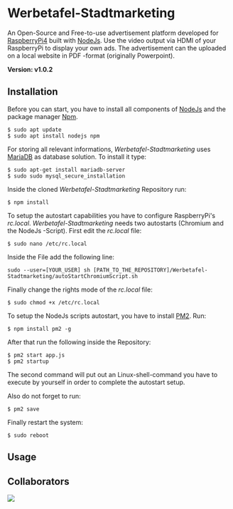 # Werbetafel-Stadtmarketing

An Open-Source and Free-to-use advertisement platform developed for [RaspberryPi4](https://www.raspberrypi.com/products/raspberry-pi-4-model-b/) built with [NodeJs](https://nodejs.org/). Use the video output via HDMI of your RaspberryPi to display your own ads. The advertisement can the uploaded on a local website in PDF -format (originally Powerpoint).

**Version: v1.0.2**

## Installation

Before you can start, you have to install all components of [NodeJs](https://nodejs.org/) and the package manager [Npm](https://www.npmjs.com/).

```console
$ sudo apt update
$ sudo apt install nodejs npm
```

For storing all relevant informations, *Werbetafel-Stadtmarketing* uses [MariaDB](https://mariadb.org/) as database solution. To install it type:

```console
$ sudo apt-get install mariadb-server
$ sudo sudo mysql_secure_installation
```

Inside the cloned *Werbetafel-Stadtmarketing* Repository run:

```console
$ npm install
```



To setup the autostart capabilities you have to configure RaspberryPi's *rc.local*. *Werbetafel-Stadtmarketing* needs two autostarts (Chromium and the NodeJs -Script). First edit the *rc.local* file: 

```console
$ sudo nano /etc/rc.local
```
Inside the File add the following line:

```
sudo --user=[YOUR_USER] sh [PATH_TO_THE_REPOSITORY]/Werbetafel-Stadtmarketing/autoStartChromiumScript.sh
```

Finally change the rights mode of the *rc.local* file:

```console
$ sudo chmod +x /etc/rc.local
```

To setup the NodeJs scripts autostart, you have to install [PM2](https://pm2.keymetrics.io/). Run:

```console
$ npm install pm2 -g
```

After that run the following inside the Repository:

```console
$ pm2 start app.js 
$ pm2 startup
```

The second command will put out an Linux-shell-command you have to execute by yourself in order to complete the autostart setup. 

Also do not forget to run:
```console
$ pm2 save
```

Finally restart the system:

```console
$ sudo reboot
```


## Usage

## Collaborators

<a href="https://github.com/Muezzin-ay/Werbetafel-Stadtmarketing/graphs/contributors">
  <img src="https://contrib.rocks/image?repo=Muezzin-ay/Werbetafel-Stadtmarketing" />
</a>
